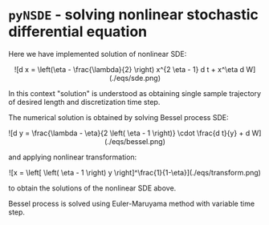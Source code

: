 # `pyNSDE` - solving nonlinear stochastic differential equation

Here we have implemented solution of nonlinear SDE:

<p align="center">
![d x = \left(\eta - \frac{\lambda}{2} \right) x^{2 \eta - 1} d t + x^\eta d W](./eqs/sde.png)
</p>

In this context "solution" is understood as obtaining single sample
trajectory of desired length and discretization time step.

The numerical solution is obtained by solving Bessel process SDE:

<p align="center">
![d y = \frac{\lambda - \eta}{2 \left( \eta - 1 \right)} \cdot \frac{d t}{y} + d W](./eqs/bessel.png)
</p>

and applying nonlinear transformation:

<p align="center">
![x = \left[ \left( \eta - 1 \right) y \right]^\frac{1}{1-\eta}](./eqs/transform.png)
</p>

to obtain the solutions of the nonlinear SDE above.

Bessel process is solved using Euler-Maruyama method with variable time step.
